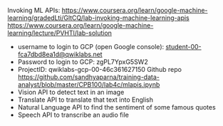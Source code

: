 Invoking ML APIs: https://www.coursera.org/learn/google-machine-learning/gradedLti/GltCQ/lab-invoking-machine-learning-apis <br/>
https://www.coursera.org/learn/google-machine-learning/lecture/PVHTl/lab-solution <br/>
* username to login to GCP (open Google console): student-00-fca7dbd8ea1d@qwiklabs.net
* Password to login to GCP: zgPL7YpxG5SW2
* ProjectID: qwiklabs-gcp-00-46c361627150
Github repo https://github.com/sandhyaparna/training-data-analyst/blob/master/CPB100/lab4c/mlapis.ipynb <br/>
* Vision API to detect text in an image
* Translate API to translate that text into English
* Natural Language API to find the sentiment of some famous quotes
* Speech API to transcribe an audio file







